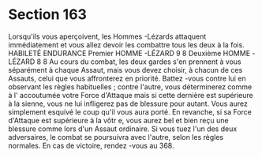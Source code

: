 # Section 163

Lorsqu'ils vous aperçoivent, les Hommes -Lézards attaquent
immédiatement et vous allez devoir les combattre tous les deux à
la fois.
HABILETÉ ENDURANCE
Premier  HOMME -LÉZARD  9   8
Deuxième  HOMME -LÉZARD     8   8
Au cours du combat, les deux gardes s'en prennent à vous
séparément à chaque Assaut, mais vous devez choisir, à chacun de
ces Assauts, celui que vous affronterez en priorité. Battez -vous
contre lui en observant les règles habituelles ; contre l'autre, vous
déterminerez comme à l' accoutumée votre Force d'Attaque mais si
cette dernière est supérieure à la sienne, vous ne lui infligerez pas
de blessure pour autant. Vous aurez simplement esquivé le coup
qu'il vous aura porté. En revanche, si sa Force d'Attaque est
supérieure à la vôtr e, vous aurez bel et bien reçu une blessure
comme lors d'un Assaut ordinaire. Si vous tuez l'un des deux
adversaires, le combat se poursuivra avec l'autre, selon les règles
normales. En cas de victoire, rendez -vous au  368.